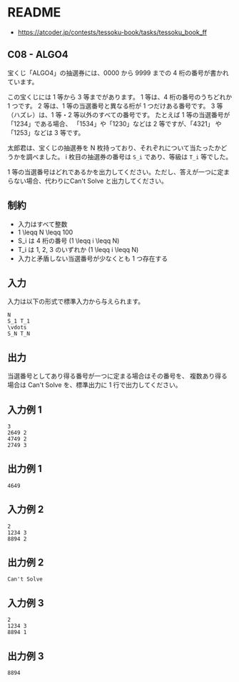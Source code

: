 # README
- <https://atcoder.jp/contests/tessoku-book/tasks/tessoku_book_ff>
## C08 - ALGO4
宝くじ「ALGO4」の抽選券には、0000 から 9999 までの 4 桁の番号が書かれています。

この宝くじには 1 等から 3 等までがあります。
1 等は、4 桁の番号のうちどれか 1 つです。
2 等は、1 等の当選番号と異なる桁が 1 つだけある番号です。
3 等（ハズレ）は、1 等・2 等以外のすべての番号です。
たとえば 1 等の当選番号が「1234」である場合、
「1534」や「1230」などは 2 等ですが、「4321」 や「1253」などは 3 等です。

太郎君は、宝くじの抽選券を N 枚持っており、それぞれについて当たったかどうかを調べました。
i 枚目の抽選券の番号は `S_i` であり、等級は `T_i` 等でした。

1 等の当選番号はどれであるかを出力してください。ただし、答えが一つに定まらない場合、代わりにCan't Solve と出力してください。
## 制約
* 入力はすべて整数
* 1 \leqq N \leqq 100
* S_i は 4 桁の番号 (1 \leqq i \leqq N)
* T_i は 1, 2, 3 のいずれか (1 \leqq i \leqq N)
* 入力と矛盾しない当選番号が少なくとも 1 つ存在する
## 入力
入力は以下の形式で標準入力から与えられます。

```
N
S_1 T_1
\vdots
S_N T_N
```
## 出力
当選番号としてあり得る番号が一つに定まる場合はその番号を、
複数あり得る場合は Can't Solve を、標準出力に 1 行で出力してください。
## 入力例 1
```
3
2649 2
4749 2
2749 3
```
## 出力例 1
```
4649
```
## 入力例 2
```
2
1234 3
8894 2
```
## 出力例 2
```
Can't Solve
```
## 入力例 3
```
2
1234 3
8894 1
```
## 出力例 3
```
8894
```
